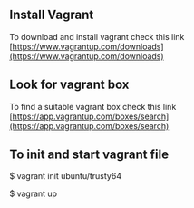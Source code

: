 ## Install Vagrant

To download and install vagrant check this link [https://www.vagrantup.com/downloads](https://www.vagrantup.com/downloads)

## Look for vagrant box

To find a suitable vagrant box check this link [https://app.vagrantup.com/boxes/search](https://app.vagrantup.com/boxes/search)

## To init and start vagrant file
$ vagrant init ubuntu/trusty64

$ vagrant up
